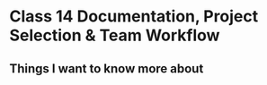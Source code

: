 # Class 14 Documentation, Project Selection & Team Workflow

## 

## Things I want to know more about